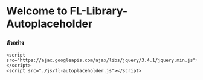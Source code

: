 Welcome to FL-Library-Autoplaceholder
====================================

### ตัวอย่าง
```
<script src="https://ajax.googleapis.com/ajax/libs/jquery/3.4.1/jquery.min.js"></script>
<script src="./js/fl-autoplaceholder.js"></script>
```
